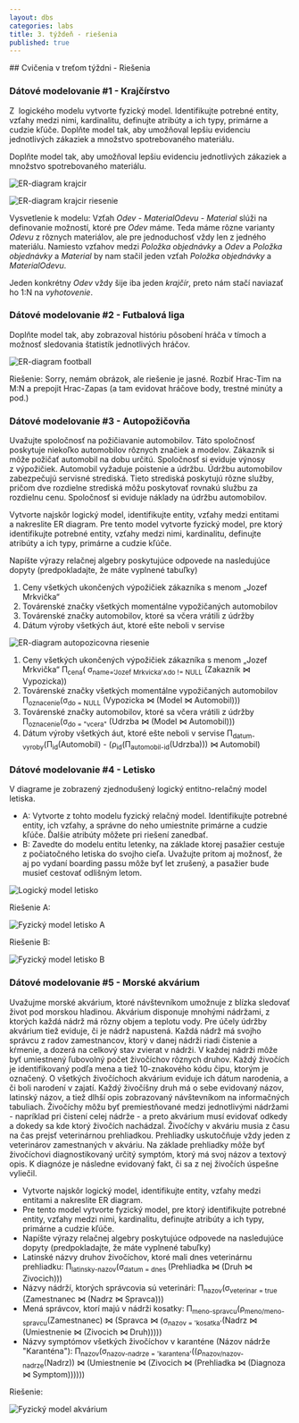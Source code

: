```yaml
---
layout: dbs
categories: labs
title: 3. týždeň - riešenia
published: true
---
```


﻿## Cvičenia v treťom týždni - Riešenia

### Dátové modelovanie #1 - Krajčírstvo
Z  logického modelu vytvorte fyzický model. Identifikujte potrebné entity, vzťahy medzi nimi, kardinalitu, definujte atribúty a ich typy, primárne a cudzie kľúče. Doplňte model  tak, aby umožňoval lepšiu evidenciu jednotlivých zákaziek a množstvo spotrebovaného materiálu.

Doplňte model tak, aby umožňoval lepšiu evidenciu jednotlivých zákaziek a množstvo spotrebovaného materiálu.

![ER-diagram krajcir](/labs/files/lab03/krajcir_zadanie.png "E-R diagram krajcir")

![ER-diagram krajcir riesenie](/labs/files/lab03/krajcir_riesenie.png "E-R diagram krajcir riesenie")

Vysvetlenie k modelu: Vzťah *Odev - MaterialOdevu - Material* slúži na definovanie možností, ktoré pre *Odev* máme. Teda máme rôzne varianty *Odevu* z rôznych materiálov, ale pre jednoduchosť vždy len z jedného materiálu. Namiesto vzťahov medzi *Položka objednávky* a *Odev* a *Položka objednávky* a *Material* by nam stačil jeden vzťah *Položka objednávky* a *MaterialOdevu*.

Jeden konkrétny *Odev* vždy šije iba jeden *krajčír*, preto nám stačí naviazať ho 1:N na *vyhotovenie*.

### Dátové modelovanie #2 - Futbalová liga

Doplňte model tak, aby zobrazoval históriu pôsobení hráča v tímoch a možnosť sledovania štatistík jednotlivých hráčov.

![ER-diagram football](/labs/files/lab03/football_zadanie.png "E-R diagram football")

Riešenie: Sorry, nemám obrázok, ale riešenie je jasné. Rozbiť Hrac-Tim na M:N a prepojit Hrac-Zapas (a tam evidovat hráčove body, trestné minúty a pod.)


### Dátové modelovanie #3 - Autopožičovňa

Uvažujte spoločnosť na požičiavanie automobilov.  Táto spoločnosť poskytuje niekoľko automobilov rôznych značiek a modelov. Zákazník si môže požičať automobil na dobu určitú. Spoločnosť si eviduje výnosy z výpožičiek. Automobil vyžaduje poistenie a údržbu. Údržbu automobilov zabezpečujú servisné strediská. Tieto strediská poskytujú rôzne služby, pričom dve rozdielne strediská môžu poskytovať rovnakú službu za rozdielnu cenu. Spoločnosť si eviduje náklady na údržbu automobilov. 

Vytvorte najskôr logický model, identifikujte entity, vzťahy medzi entitami a nakreslite ER diagram. 
Pre tento model vytvorte fyzický model, pre ktorý identifikujte potrebné entity, vzťahy medzi nimi,  kardinalitu, definujte atribúty a ich typy, primárne a cudzie kľúče.

Napíšte výrazy relačnej algebry poskytujúce odpovede na nasledujúce dopyty (predpokladajte, že máte vyplnené tabuľky)
1. Ceny všetkých ukončených výpožičiek zákazníka s menom „Jozef Mrkvička“
2. Továrenské značky všetkých momentálne vypožičaných automobilov
3. Továrenské značky automobilov, ktoré sa včera vrátili z údržby
4. Dátum výroby všetkých áut, ktoré ešte neboli v servise

![ER-diagram autopozicovna riesenie](/labs/files/lab03/autopozicovna_riesenie.png "E-R diagram autopozicovna riesenie")

1. Ceny všetkých ukončených výpožičiek zákazníka s menom „Jozef Mrkvička“
  &Pi;<sub>cena</sub>( &sigma;<sub>name=‘Jozef Mrkvicka‘&and;do != NULL</sub> (Zakaznik &#x22C8; Vypozicka))
2. Továrenské značky všetkých momentálne vypožičaných automobilov
  &Pi;<sub>oznacenie</sub>(&sigma;<sub>do = NULL</sub> (Vypozicka &#x22C8; (Model &#x22C8; Automobil)))
3. Továrenské značky automobilov, ktoré sa včera vrátili z údržby
  &Pi;<sub>oznacenie</sub>(&sigma;<sub>do = "vcera"</sub> (Udrzba &#x22C8; (Model &#x22C8; Automobil)))
4. Dátum výroby všetkých áut, ktoré ešte neboli v servise
  &Pi;<sub>datum-vyroby</sub>(&Pi;<sub>id</sub>(Automobil) - (&rho;<sub>id</sub>(&Pi;<sub>automobil-id</sub>(Udrzba))) &#x22C8;  Automobil)

### Dátové modelovanie #4 - Letisko

V diagrame je zobrazený zjednodušený logický entitno-relačný model letiska.

* A: Vytvorte z tohto modelu fyzický relačný model. Identifikujte potrebné entity, ich vzťahy, a správne do neho umiestnite primárne a cudzie kľúče. Ďalšie atribúty môžete pri riešení zanedbať.
* B: Zavedte do modelu entitu letenky, na základe ktorej pasažier cestuje z počiatočného letiska do svojho cieľa. Uvažujte pritom aj možnosť, že aj po vydaní boarding passu môže byť let zrušený, a pasažier bude musieť cestovať odlišným letom.

![Logický model letisko](/labs/files/lab03/letisko_zadanie.png "Logický model letisko")

Riešenie A:

![Fyzický model letisko A](/labs/files/lab03/letisko_riesenieA.png "Fyzický model letisko A")

Riešenie B:

![Fyzický model letisko B](/labs/files/lab03/letisko_riesenieB.png "Fyzický model letisko B")

### Dátové modelovanie #5 - Morské akvárium

Uvažujme morské akvárium, ktoré návštevníkom umožnuje z blízka sledovať život pod morskou hladinou. 
Akvárium disponuje mnohými nádržami, z ktorých každá nádrž má rôzny objem a teplotu vody. 
Pre účely údržby akvárium tiež eviduje, či je nádrž napustená. Každá nádrž má svojho správcu z radov zamestnancov, 
ktorý v danej nádrži riadi čistenie a kŕmenie, a dozerá na celkový stav zvierat v nádrži. V každej nádrži môže byť umiestnený
ľubovolný počet živočíchov rôznych druhov. Každý živočích je identifikovaný podľa mena a tiež 10-znakového kódu čipu, ktorým je označený. 
O všetkých živočíchoch akvárium eviduje ich dátum narodenia, a či boli narodení v zajatí. 
Každý živočíšny druh má o sebe evidovaný názov, latinský názov, a tiež dlhší opis zobrazovaný návštevníkom na informačných tabuliach. 
Živočíchy môžu byť premiestňované medzi jednotlivými nádržami - napríklad pri čistení celej nádrže - a preto akvárium 
musí evidovať odkedy a dokedy sa kde ktorý živočích nachádzal. Živočíchy v akváriu musia z času na čas prejsť 
veterinárnou prehliadkou. Prehliadky uskutočňuje vždy jeden z veterinárov zamestnaných v akváriu. 
Na základe prehliadky môže byť živočíchovi diagnostikovaný určitý symptóm, ktorý má svoj názov a textový opis. 
K diagnóze je následne evidovaný fakt, či sa z nej živočích úspešne vyliečil.

* Vytvorte najskôr logický model, identifikujte entity, vzťahy medzi entitami a nakreslite ER diagram.
* Pre tento model vytvorte fyzický model, pre ktorý identifikujte potrebné entity, vzťahy medzi nimi, kardinalitu, definujte atribúty a ich typy, primárne a cudzie kľúče.
* Napíšte výrazy relačnej algebry poskytujúce odpovede na nasledujúce dopyty (predpokladajte, že
máte vyplnené tabuľky)
 * Latinské názvy druhov živočíchov, ktoré mali dnes veterinárnu prehliadku:
  &Pi;<sub>latinsky-nazov</sub>(&sigma;<sub>datum = dnes </sub>(Prehliadka  &#x22C8; (Druh &#x22C8; Zivocich)))
 * Názvy nádrží, ktorých správcovia sú veterinári:   &Pi;<sub>nazov</sub>(&sigma;<sub>veterinar = true </sub>(Zamestnanec  &#x22C8; (Nadrz &#x22C8; Spravca)))
 * Mená správcov, ktorí majú v nádrži kosatky: 
&Pi;<sub>meno-spravcu</sub>(&rho;<sub>meno/meno-spravcu</sub>(Zamestnanec) &#x22C8; (Spravca &#x22C8; (&sigma;<sub>nazov = 'kosatka'</sub>(Nadrz &#x22C8; (Umiestnenie &#x22C8; (Zivocich &#x22C8; Druh)))))
 * Názvy symptómov všetkých živočíchov v karanténe (Názov nádrže "Karanténa"):
&Pi;<sub>nazov</sub>(&sigma;<sub>nazov-nadrze = 'karantena'</sub>((&rho;<sub>nazov/nazov-nadrze</sub>(Nadrz)) &#x22C8; (Umiestnenie &#x22C8; (Zivocich &#x22C8; (Prehliadka &#x22C8; (Diagnoza &#x22C8; Symptom))))))

 
 Riešenie:
 
 ![Fyzický model akvárium](/labs/files/lab03/morsky_svet_riesenieA.png "Fyzický model akvárium")
 

